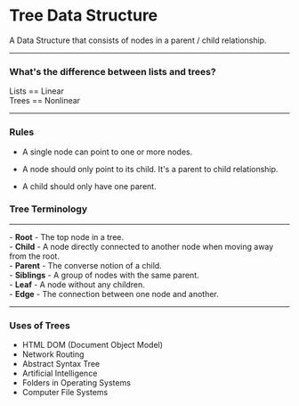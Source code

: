 # <strong>Tree Data Structure</strong>

A Data Structure that consists of nodes in a parent / child relationship.

<hr>

### <strong>What's the difference between lists and trees?</strong>

Lists == Linear <br> Trees == Nonlinear

---

### <strong>Rules</strong>

- A single node can point to one or more nodes.

- A node should only point to its child. It's a parent to child relationship.

- A child should only have one parent.

### <strong>Tree Terminology</strong>

<hr>
- <strong>Root</strong> - The top node in a tree.<br>
- <strong>Child</strong> - A node directly connected to another node when moving away from the root.<br>
- <strong>Parent</strong> - The converse notion of a child.<br>
- <strong>Siblings</strong> - A group of nodes with the same parent.<br>
- <strong>Leaf</strong> - A node without any children.<br>
- <strong>Edge</strong> - The connection between one node and another.<br>

---

### <strong>Uses of Trees</strong>

- HTML DOM (Document Object Model)
- Network Routing
- Abstract Syntax Tree
- Artificial Intelligence
- Folders in Operating Systems
- Computer File Systems

